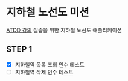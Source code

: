 # 지하철 노선도 미션
[ATDD 강의](https://edu.nextstep.camp/c/R89PYi5H) 실습을 위한 지하철 노선도 애플리케이션

## STEP 1
- [x] 지하철역 목록 조회 인수 테스트  
- [ ] 지하철역 삭제 인수 테스트  
